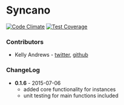 # Syncano

[![Code Climate](https://codeclimate.com/repos/558ea6ad695680479a00276f/badges/97dca413d9b029dc5b01/gpa.svg)](https://codeclimate.com/repos/558ea6ad695680479a00276f/feed)  [![Test Coverage](https://codeclimate.com/github/Syncano/syncano-js-lib/badges/coverage.svg)](https://codeclimate.com/github/Syncano/syncano-js-lib/coverage)


### Contributors

* Kelly Andrews - [twitter](https://twitter.com/kellyjandrews), [github](https://github.com/kellyjandrews)


### ChangeLog

* **0.1.6** - 2015-07-06
    * added core functionality for instances
    * unit testing for main functions included

